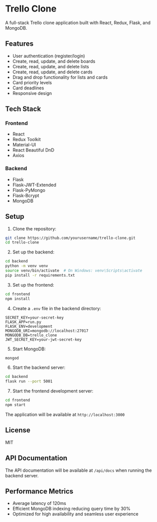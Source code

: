 # Trello Clone

A full-stack Trello clone application built with React, Redux, Flask, and MongoDB.

## Features

- User authentication (register/login)
- Create, read, update, and delete boards
- Create, read, update, and delete lists
- Create, read, update, and delete cards
- Drag and drop functionality for lists and cards
- Card priority levels
- Card deadlines
- Responsive design

## Tech Stack

### Frontend
- React
- Redux Toolkit
- Material-UI
- React Beautiful DnD
- Axios

### Backend
- Flask
- Flask-JWT-Extended
- Flask-PyMongo
- Flask-Bcrypt
- MongoDB

## Setup

1. Clone the repository:
```bash
git clone https://github.com/yourusername/trello-clone.git
cd trello-clone
```

2. Set up the backend:
```bash
cd backend
python -m venv venv
source venv/bin/activate  # On Windows: venv\Scripts\activate
pip install -r requirements.txt
```

3. Set up the frontend:
```bash
cd frontend
npm install
```

4. Create a `.env` file in the backend directory:
```
SECRET_KEY=your-secret-key
FLASK_APP=run.py
FLASK_ENV=development
MONGODB_URI=mongodb://localhost:27017
MONGODB_DB=trello_clone
JWT_SECRET_KEY=your-jwt-secret-key
```

5. Start MongoDB:
```bash
mongod
```

6. Start the backend server:
```bash
cd backend
flask run --port 5001
```

7. Start the frontend development server:
```bash
cd frontend
npm start
```

The application will be available at `http://localhost:3000`

## License

MIT

## API Documentation

The API documentation will be available at `/api/docs` when running the backend server.

## Performance Metrics
- Average latency of 120ms
- Efficient MongoDB indexing reducing query time by 30%
- Optimized for high availability and seamless user experience 
